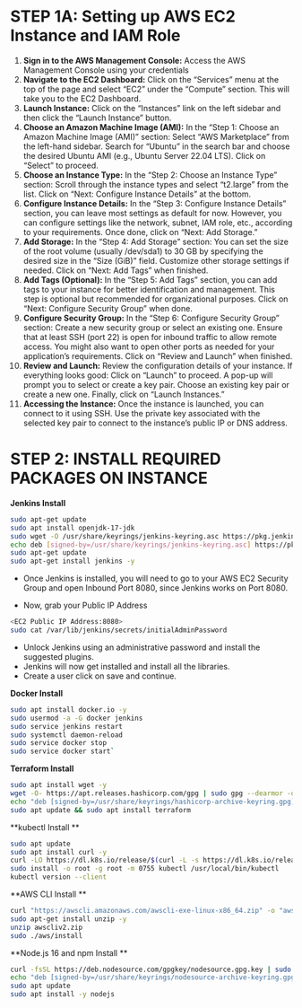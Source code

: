 # STEP 1A: Setting up AWS EC2 Instance and IAM Role
1. **Sign in to the AWS Management Console:** Access the AWS Management Console using your credentials
2. **Navigate to the EC2 Dashboard:** Click on the “Services” menu at the top of the page and select “EC2” under the “Compute” section. This will take you to the EC2 Dashboard.
3. **Launch Instance:** Click on the “Instances” link on the left sidebar and then click the “Launch Instance” button.
4. **Choose an Amazon Machine Image (AMI):** In the “Step 1: Choose an Amazon Machine Image (AMI)” section:
Select “AWS Marketplace” from the left-hand sidebar.
Search for “Ubuntu” in the search bar and choose the desired Ubuntu AMI (e.g., Ubuntu Server 22.04 LTS).
Click on “Select” to proceed.
5. **Choose an Instance Type:** In the “Step 2: Choose an Instance Type” section:
Scroll through the instance types and select “t2.large” from the list.
Click on “Next: Configure Instance Details” at the bottom.
6. **Configure Instance Details:** In the “Step 3: Configure Instance Details” section, you can leave most settings as default for now. However, you can configure settings like the network, subnet, IAM role, etc., according to your requirements.
Once done, click on “Next: Add Storage.”
7. **Add Storage:** In the “Step 4: Add Storage” section:
You can set the size of the root volume (usually /dev/sda1) to 30 GB by specifying the desired size in the “Size (GiB)” field.
Customize other storage settings if needed.
Click on “Next: Add Tags” when finished.
8. **Add Tags (Optional):** In the “Step 5: Add Tags” section, you can add tags to your instance for better identification and management. This step is optional but recommended for organizational purposes.
Click on “Next: Configure Security Group” when done.
9. **Configure Security Group:** In the “Step 6: Configure Security Group” section:
Create a new security group or select an existing one.
Ensure that at least SSH (port 22) is open for inbound traffic to allow remote access.
You might also want to open other ports as needed for your application’s requirements.
Click on “Review and Launch” when finished.
10. **Review and Launch:** Review the configuration details of your instance. If everything looks good:
Click on “Launch” to proceed.
A pop-up will prompt you to select or create a key pair. Choose an existing key pair or create a new one.
Finally, click on “Launch Instances.”
11. **Accessing the Instance:** Once the instance is launched, you can connect to it using SSH. Use the private key associated with the selected key pair to connect to the instance’s public IP or DNS address.

# STEP 2: INSTALL REQUIRED PACKAGES ON INSTANCE

**Jenkins Install**

```bash
sudo apt-get update
sudo apt install openjdk-17-jdk
sudo wget -O /usr/share/keyrings/jenkins-keyring.asc https://pkg.jenkins.io/debian-stable/jenkins.io-2023.key
echo deb [signed-by=/usr/share/keyrings/jenkins-keyring.asc] https://pkg.jenkins.io/debian-stable binary/ | sudo tee /etc/apt/sources.list.d/jenkins.list > /dev/null
sudo apt-get update
sudo apt-get install jenkins -y
```
- Once Jenkins is installed, you will need to go to your AWS EC2 Security Group and open Inbound Port 8080, since Jenkins works on Port 8080.

- Now, grab your Public IP Address

```bash
<EC2 Public IP Address:8080>
sudo cat /var/lib/jenkins/secrets/initialAdminPassword
```
- Unlock Jenkins using an administrative password and install the suggested plugins.
- Jenkins will now get installed and install all the libraries.
- Create a user click on save and continue.

**Docker Install**

```bash
sudo apt install docker.io -y
sudo usermod -a -G docker jenkins
sudo service jenkins restart
sudo systemctl daemon-reload
sudo service docker stop
sudo service docker start`
```

**Terraform Install**
```bash
sudo apt install wget -y
wget -O- https://apt.releases.hashicorp.com/gpg | sudo gpg --dearmor -o /usr/share/keyrings/hashicorp-archive-keyring.gpg
echo "deb [signed-by=/usr/share/keyrings/hashicorp-archive-keyring.gpg] https://apt.releases.hashicorp.com $(lsb_release -cs) main" | sudo tee /etc/apt/sources.list.d/hashicorp.list
sudo apt update && sudo apt install terraform
```


**kubectl Install **
```bash
sudo apt update
sudo apt install curl -y
curl -LO https://dl.k8s.io/release/$(curl -L -s https://dl.k8s.io/release/stable.txt)/bin/linux/amd64/kubectl
sudo install -o root -g root -m 0755 kubectl /usr/local/bin/kubectl
kubectl version --client
```

**AWS CLI Install **
```bash
curl "https://awscli.amazonaws.com/awscli-exe-linux-x86_64.zip" -o "awscliv2.zip"
sudo apt-get install unzip -y
unzip awscliv2.zip
sudo ./aws/install
```
**Node.js 16 and npm Install **
```bash
curl -fsSL https://deb.nodesource.com/gpgkey/nodesource.gpg.key | sudo gpg --dearmor -o /usr/share/keyrings/nodesource-archive-keyring.gpg
echo "deb [signed-by=/usr/share/keyrings/nodesource-archive-keyring.gpg] https://deb.nodesource.com/node_16.x focal main" | sudo tee /etc/apt/sources.list.d/nodesource.list
sudo apt update
sudo apt install -y nodejs
```
